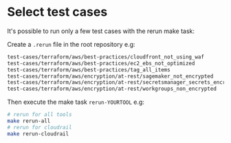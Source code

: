 # Select test cases

It's possible to run only a few test cases with the rerun make task:

Create a `.rerun` file in the root repository e.g:

```txt
test-cases/terraform/aws/best-practices/cloudfront_not_using_waf
test-cases/terraform/aws/best-practices/ec2_ebs_not_optimized
test-cases/terraform/aws/best-practices/tag_all_items
test-cases/terraform/aws/encryption/at-rest/sagemaker_not_encrypted
test-cases/terraform/aws/encryption/at-rest/secretsmanager_secrets_encrypted_at_rest_with_aws_managed_key_by_default
test-cases/terraform/aws/encryption/at-rest/workgroups_non_encrypted
```

Then execute the make task `rerun-YOURTOOL` e.g:

```bash
# rerun for all tools
make rerun-all
# rerun for cloudrail
make rerun-cloudrail
```